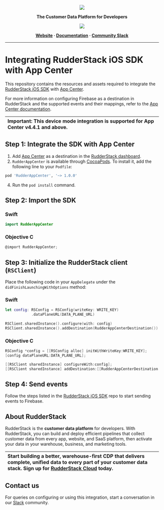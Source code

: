 <p align="center">
  <a href="https://rudderstack.com/">
    <img src="https://user-images.githubusercontent.com/59817155/121357083-1c571300-c94f-11eb-8cc7-ce6df13855c9.png">
  </a>
</p>

<p align="center"><b>The Customer Data Platform for Developers</b></p>

<p align="center">
  <a href="https://cocoapods.org/pods/RudderAppCenter">
    <img src="https://img.shields.io/cocoapods/v/RudderAppCenter.svg?style=flat">
    </a>
</p>

<p align="center">
  <b>
    <a href="https://rudderstack.com">Website</a>
    ·
    <a href="https://www.rudderstack.com/docs/stream-sources/rudderstack-sdk-integration-guides/rudderstack-ios-sdk/ios-v2/">Documentation</a>
    ·
    <a href="https://rudderstack.com/join-rudderstack-slack-community">Community Slack</a>
  </b>
</p>

---
# Integrating RudderStack iOS SDK with App Center

This repository contains the resources and assets required to integrate the [RudderStack iOS SDK](https://www.rudderstack.com/docs/stream-sources/rudderstack-sdk-integration-guides/rudderstack-ios-sdk/ios-v2/) with [App Center](https://appcenter.ms/).

For more information on configuring Firebase as a destination in RudderStack and the supported events and their mappings, refer to the [App Center documentation](https://www.rudderstack.com/docs/destinations/continuous-integration/appcenter/).

| Important: This device mode integration is supported for App Center v4.4.1 and above.|
| :---|

## Step 1: Integrate the SDK with App Center

1. Add [App Center](https://appcenter.ms/) as a destination in the [RudderStack dashboard](https://app.rudderstack.com/).
2. `RudderAppCenter` is available through [CocoaPods](https://cocoapods.org). To install it, add the following line to your `Podfile`:

```ruby
pod 'RudderAppCenter', '~> 1.0.0'
```
4. Run the `pod install` command.

## Step 2: Import the SDK

### Swift

```swift
import RudderAppCenter
```

### Objective C

```objectivec
@import RudderAppCenter;
```

## Step 3: Initialize the RudderStack client (`RSClient`)

Place the following code in your `AppDelegate` under the `didFinishLaunchingWithOptions` method:

### Swift

```swift
let config: RSConfig = RSConfig(writeKey: WRITE_KEY)
            .dataPlaneURL(DATA_PLANE_URL)
        
RSClient.sharedInstance().configure(with: config)
RSClient.sharedInstance().addDestination(RudderAppCenterDestination())
```

### Objective C

```objective-c
RSConfig *config = [[RSConfig alloc] initWithWriteKey:WRITE_KEY];
[config dataPlaneURL:DATA_PLANE_URL];

[[RSClient sharedInstance] configureWith:config];
[[RSClient sharedInstance] addDestination:[[RudderAppCenterDestination alloc] init]];
```

## Step 4: Send events

Follow the steps listed in the [RudderStack iOS SDK](https://github.com/rudderlabs/rudder-sdk-ios/tree/master-v2#sending-events) repo to start sending events to Firebase.

## About RudderStack

RudderStack is the **customer data platform** for developers. With RudderStack, you can build and deploy efficient pipelines that collect customer data from every app, website, and SaaS platform, then activate your data in your warehouse, business, and marketing tools.

| Start building a better, warehouse-first CDP that delivers complete, unified data to every part of your customer data stack. Sign up for [RudderStack Cloud](https://app.rudderstack.com/signup?type=freetrial) today. |
| :---|

## Contact us

For queries on configuring or using this integration, start a conversation in our [Slack](https://rudderstack.com/join-rudderstack-slack-community) community.
